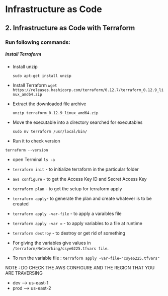 
# Infrastructure as Code

## 2. Infrastructure as Code with Terraform

### Run following commands:

##### Install Terraform

- Install unzip

     ` sudo apt-get install unzip `
- Install Terraform 
 ` wget https://releases.hashicorp.com/terraform/0.12.7/terraform_0.12.9_linux_amd64.zip `

- Extract the downloaded file archive

  `unzip terraform_0.12.9_linux_amd64.zip `

- Move the executable into a directory searched for executables

  ` sudo mv terraform /usr/local/bin/ `

- Run it to check version

` terraform --version ` 

- open Terminal
` ls -a ` 

- ` terraform init ` - to initialize terraform in the particular folder

- ` aws configure ` - to get the Access Key ID and Secret Access Key

- ` terraform plan ` - to get the setup for terraform apply

- ` terraform apply `- to generate the plan and create whatever is to be created

- ` terraform apply -var-file ` - to apply a varaibles file

- ` terraform apply -var = ` - to apply variables to a file at runtime

- ` terraform destroy ` - to destroy or get rid of something

- For giving the variables give values in ` /terraform/Networking/csye6225.tfvars file `.
- To run the variable file : ` terraform apply -var-file="csye6225.tfvars" `

NOTE : DO CHECK THE AWS CONFIGURE AND THE REGION THAT YOU ARE TRAVERSING
- dev --> us-east-1
- prod --> us-east-2